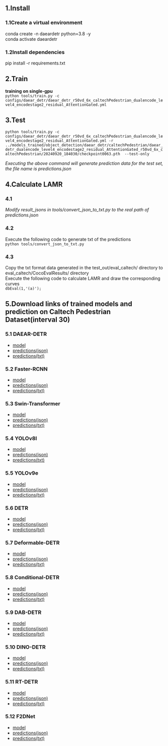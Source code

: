 ## 1.Install
### 1.1Create a virtual environment
conda create -n daeardetr python=3.8 -y  
conda activate daeardetr
### 1.2Install dependencies
pip install -r requirements.txt

## 2.Train
__training on single-gpu__  
`python tools/train.py -c configs/daear_detr/daear_detr_r50vd_6x_caltechPedestrian_dualencode_level4_encodestage2_residual_AttentionGated.yml`

## 3.Test
`python tools/train.py -c configs/daear_detr/daear_detr_r50vd_6x_caltechPedestrian_dualencode_level4_encodestage2_residual_AttentionGated.yml -r ../models_trained/object_detection/daear_detr/caltechPedestrian/daear_detr_dualencode_level4_encodestage2_residual_AttentionGated_r50vd_6x_caltechPedestrian/20240920_184030/checkpoint0063.pth  --test-only`

_Executing the above command will generate prediction data for the test set, the file name is predictions.json_

## 4.Calculate LAMR
### 4.1  
_Modify result_jsons in tools/convert_json_to_txt.py to the real path of predictions.json_
### 4.2  
Execute the following code to generate txt of the predictions  
`python tools/convert_json_to_txt.py`
### 4.3  
Copy the txt format data generated in the test_out/eval_caltech/ directory to eval_caltech/CocoEvalResults/ directory  
Execute the following code to calculate LAMR and draw the corresponding curves  
`dbEval(1,'(a)'); `

## 5.Download links of  trained models and prediction  on Caltech Pedestrian Dataset(interval 30)
### 5.1 DAEAR-DETR  
- [model](https://drive.google.com/file/d/14uq3xefOhYFStYO0Hsni7xQoZ-G31S8-/view?usp=sharing)  
- [predictions(json)](https://drive.google.com/file/d/1thE7GqkTH1whf703Qcc5rMbpMpWEgrvK/view?usp=drive_link)  
- [predictions(txt)](https://drive.google.com/drive/folders/1xBex_cNNrLJxWXeZ2sPLhdLD9Yjk3NrR?usp=sharing)

### 5.2 Faster-RCNN
- [model](https://drive.google.com/file/d/1TZa6n8PwRCl-vKxvCB5UQ_5KtonbziFc/view?usp=drive_link)  
- [predictions(json)](https://drive.google.com/file/d/1OFh6Uovl67lwbdD-HObbNsKx5x2OKOXB/view?usp=drive_link)  
- [predictions(txt)](https://drive.google.com/drive/folders/1EUHpg5HvmO3_t1_ePnpn_Xh_Qx2esSmI?usp=sharing)

### 5.3 Swin-Transformer
- [model](https://drive.google.com/file/d/1F__reJ77RgZG-nNBTLo4A-BFB0iWL6g2/view?usp=drive_link)  
- [predictions(json)](https://drive.google.com/file/d/1FEW7It-ovNQhuhTNoP6uVGQFAcoBNBMw/view?usp=drive_link)  
- [predictions(txt)](https://drive.google.com/drive/folders/1oMAeLh33Uq8GhfamzOE74zDuz-A33u5u?usp=drive_link)

### 5.4 YOLOv8l
- [model](https://drive.google.com/file/d/17pFkqSNMrkcq6tBterEs3ERYrzcLrw9y/view?usp=drive_link)  
- [predictions(json)](https://drive.google.com/file/d/1x80v5vnpkI3VZoYOejoBRJtFWzcjqiMC/view?usp=drive_link)  
- [predictions(txt)](https://drive.google.com/drive/folders/1N8MHdpGDx6G-umlNhidyRhKZylibBD2Z?usp=drive_link)

### 5.5 YOLOv9e
- [model](https://drive.google.com/file/d/1NixthCPC-fGP49b1MIqWDIxuCN7aghBa/view?usp=drive_link)  
- [predictions(json)](https://drive.google.com/file/d/1oRH9q0ChlOn9dDiuw2og915za11Dy4Sd/view?usp=drive_link)  
- [predictions(txt)](https://drive.google.com/drive/folders/12z-jld4mJqxEUirjZ28EV9KUBnFtV44I?usp=drive_link)

### 5.6 DETR
- [model](https://drive.google.com/file/d/1C-FlDye77Ls4QrGM-b5bJpvVJr_VkkV-/view?usp=drive_link)  
- [predictions(json)](https://drive.google.com/file/d/1y1gQdNi87HGZIBZ2tceY5lgQXd_NV28p/view?usp=drive_link)  
- [predictions(txt)](https://drive.google.com/drive/folders/11sxx2nmjkHichUHrET8Ul-7Rgr6TyBMy?usp=drive_link)

### 5.7 Deformable-DETR
- [model](https://drive.google.com/file/d/1FITK7HNKJmNCk0VBUyGpJW_Wk5j0g95i/view?usp=drive_link)  
- [predictions(json)](https://drive.google.com/file/d/1zqyPed8Xl5_qmhxODsJWLvNEXBJRDUI9/view?usp=drive_link)  
- [predictions(txt)](https://drive.google.com/drive/folders/1dVxeSCItIUQverQo3tjY6honfAajHMpJ?usp=drive_link)

### 5.8 Conditional-DETR
- [model](https://drive.google.com/file/d/1nlxDYCYTYtickpgzR25oQ_i381OFQcey/view?usp=drive_link)  
- [predictions(json)](https://drive.google.com/file/d/1KxM3_crED8_FsCtBfVIU0GTnnv6fXA5s/view?usp=drive_link)  
- [predictions(txt)](https://drive.google.com/drive/folders/136jd7iVMfINEjW_adVvyMNUdYKLRsWi0?usp=drive_link)

### 5.9 DAB-DETR
- [model](https://drive.google.com/file/d/12OFMCoaiJ1HO3lM1faFL4LdU15DShjO_/view?usp=drive_link)  
- [predictions(json)](https://drive.google.com/file/d/1pYBHuoPZz-_mj5hUIO4bd59IqvenIo5q/view?usp=drive_link)  
- [predictions(txt)](https://drive.google.com/drive/folders/1npthg61vjSyG8DBOheBznH-PvvdCXxgO?usp=drive_link)

### 5.10 DINO-DETR
- [model](https://drive.google.com/file/d/14WSFPHTsApAhq5ZOf7zTEdWinRwlz67v/view?usp=drive_link)  
- [predictions(json)](https://drive.google.com/file/d/1CyyicIdlm33TR86tVvJZP-gfLGRU5s6C/view?usp=drive_link)  
- [predictions(txt)](https://drive.google.com/drive/folders/1peDKsPFuZXqmykfGog0kcmyUGR0W-T1v?usp=drive_link)

### 5.11 RT-DETR
- [model](https://drive.google.com/file/d/1edjoLoPpZasucKphOtR2lD4MWS0BX5Ok/view?usp=drive_link)  
- [predictions(json)](https://drive.google.com/file/d/1MnaKxrU3-eLxeEl4yYsl-R2mh03iEfT8/view?usp=drive_link)  
- [predictions(txt)](https://drive.google.com/drive/folders/1u_2VPbLf-CIbPxYQB_RZNAwTz6YIFrck?usp=drive_link)

### 5.12 F2DNet
- [model](https://drive.google.com/file/d/1MqvUcsq6GiUkjRx43tO2KX7JfETKAhqQ/view?usp=drive_link)  
- [predictions(json)](https://drive.google.com/file/d/1HiZgdMvsxAXCokWcJyxuOxkw1tmC9zR0/view?usp=drive_link)  
- [predictions(txt)](https://drive.google.com/drive/folders/1mJA4L5nKVySZmgpV5NjG61DX0udenueE?usp=drive_link)
